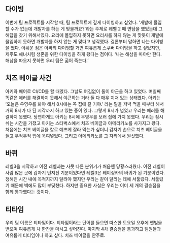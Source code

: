 ## 다이빙
이번에 팀 프로젝트를 시작할 때, 팀 프로젝트에 깊게 다이빙하고 싶었다. ‘개발에 몰입할 수가 없는데 개발자를 하는 게 맞을까요?’라는 주제로 레벨 2 때 면담을 했었는데 그 해답을 찾기 위해서였다.
요리에 몰입하지 못하면 요리사를 하지 않는 게 맞듯이 개발에 몰입하지 못하면 개발자를 하지 않는 게 맞다고 생각했다.
결론부터 말하면 나는 다이빙을 했다. 아쉬운 점은 아싸리 다이빙할 거면 여유롭게 스쿠버 다이빙을 하고 싶었지만, 제주도 해녀처럼 생존을 위한 다이빙을 하게 됐다는 점이다.
‘나는 해삼을 따야만 한다. 해삼을 따오지 못하면 우리 팀은 굶어 죽는다.’

## 치즈 베이글 사건
아키와 페어로 CI/CD를 할 때였다. 그날도 어김없이 둘이 야근을 하고 있었다. 며칠째 똑같은 에러를 해결하지 못해서 야근하는 거라 둘 다 매우 지쳐 있는 상태였다.
아키는 ‘오늘은 우영우를 봐야 해서 8시에는 꼭 집에 갈 거야.’ 라는 말을 저녁 먹을 때부터 해서 거의 8시가 다 된 시각까지 하고 있는 중이 였다. 그렇게 8시가 넘었고 우리는 에러를 해결하지 못했다.
당연하게도 아키는 8시에 우영우를 보러 집에 가지 못했다. 우리는 잠시 쉬는 시간을 가졌고 아키는 스타벅스에서 치즈 베이글과 아메리카노를 사가지고 왔다.
처음에는 치즈 베이글을 칼로 예쁘게 잘라 먹는가 싶더니 갑자기 손으로 치즈 베이글을 들고 우적우적 입에 욱여넣었다. 그리고 아메리카노를 그 자리에서 원샷했다.

## 바퀴
레벨3을 시작하고 이전 레벨과는 사뭇 다른 분위기가 처음엔 당황스러웠다. 이전 레벨이 사람 많은 곳에 갑자기 던져진 기분이었다면 레벨3은 레이싱카의 바퀴가 된 기분이었다.
정해진 시간 내에 목적지까지 달려야 했지만 우리는 같이 달리는 데에 서툴렀다. 서툴렀기 때문에 벽에도 많이 부딪쳤다.
하지만 중요한 사실은 우리는 이미 세 개의 결승점을 함께 통과했다는 것이다. 

## 티타임 
우리 팀 이름은 티타임이다. 티타임이라는 단어를 들으면 따스한 토요일 오후에 햇빛을 받으며 여유롭게 차 한잔을 마시고 싶어진다.
마지막 4차 결승점을 통과하고 팀원들과 여유롭게 티티임이나 하고 싶다. 치즈 베이글을 안주로. 
